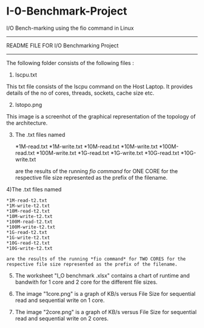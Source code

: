 # I-0-Benchmark-Project
I/O Bench-marking using the fio command in Linux

****************************************
README FILE FOR I/O Benchmarking Project
****************************************

The following folder consists of the following files :

1) lscpu.txt

This txt file consists of the lscpu command on the Host Laptop. It provides details of the no of cores, threads, sockets, cache size etc.

2) lstopo.png

This image is a screenhot of the graphical representation of the topology of the architecture.

3) The .txt files named 

	*1M-read.txt
	*1M-write.txt
	*10M-read.txt
	*10M-write.txt 
	*100M-read.txt
	*100M-write.txt
	*1G-read.txt
	*1G-write.txt
	*10G-read.txt
	*10G-write.txt 

	are the results of the running *fio command* for ONE CORE for the respective file size represented as the prefix of the filename.

4)The .txt files named 

	*1M-read-t2.txt
	*1M-write-t2.txt
	*10M-read-t2.txt
	*10M-write-t2.txt 
	*100M-read-t2.txt
	*100M-write-t2.txt
	*1G-read-t2.txt
	*1G-write-t2.txt
	*10G-read-t2.txt
	*10G-write-t2.txt 

	are the results of the running *fio command* for TWO CORES for the respective file size represented as the prefix of the filename.

5) The worksheet "I_O benchmark .xlsx" contains a chart of runtime and bandwith for 1 core and 2 core for the different file sizes.

6) The image "1core.png" is a graph of KB/s versus File Size for sequential read and sequential write on 1 core.

7) The image "2core.png" is a graph of KB/s versus File Size for sequential read and sequential write on 2 cores.

